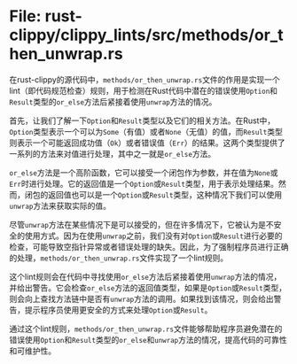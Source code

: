 # File: rust-clippy/clippy_lints/src/methods/or_then_unwrap.rs

在rust-clippy的源代码中，`methods/or_then_unwrap.rs`文件的作用是实现一个lint（即代码规范检查）规则，用于检测在Rust代码中潜在的错误使用`Option`和`Result`类型的`or_else`方法后紧接着使用`unwrap`方法的情况。

首先，让我们了解一下`Option`和`Result`类型以及它们的相关方法。在Rust中，`Option`类型表示一个可以为`Some`（有值）或者`None`（无值）的值，而`Result`类型则表示一个可能返回成功值（`Ok`）或者错误值（`Err`）的结果。这两个类型提供了一系列的方法来对值进行处理，其中之一就是`or_else`方法。

`or_else`方法是一个高阶函数，它可以接受一个闭包作为参数，并在值为`None`或`Err`时进行处理。它的返回值是一个`Option`或`Result`类型，用于表示处理结果。然而，闭包的返回值也可以是一个`Option`或`Result`类型，这种情况下我们可以使用`unwrap`方法来获取实际的值。

尽管`unwrap`方法在某些情况下是可以接受的，但在许多情况下，它被认为是不安全的使用方式。因为在使用`unwrap`之前，我们没有对`Option`或`Result`进行必要的检查，可能导致空指针异常或者错误处理的缺失。因此，为了强制程序员进行正确的处理，`methods/or_then_unwrap.rs`文件实现了一个lint规则。

这个lint规则会在代码中寻找使用`or_else`方法后紧接着使用`unwrap`方法的情况，并给出警告。它会检查`or_else`方法的返回值类型，如果是`Option`或`Result`类型，则会向上查找方法链中是否有`unwrap`方法的调用。如果找到该情况，则会给出警告，提示程序员使用更安全的方式来处理`Option`或`Result`。

通过这个lint规则，`methods/or_then_unwrap.rs`文件能够帮助程序员避免潜在的错误使用`Option`和`Result`类型的`or_else`和`unwrap`方法的情况，提高代码的可靠性和可维护性。


